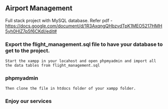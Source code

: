 ## Airport Management
Full stack project with MySQL database.
Refer pdf -https://docs.google.com/document/d/1R3AxqngQHbzvdTpK1MEO5217HMH5yh0HlZ7p5f6CKdI/edit#
### Export the flight_management.sql file to have your database to get to the project.
    Start the xampp in your locahost and open phpmyadmin and import all the data tables from flight_management.sql
### phpmyadmin 
    Then clone the file in htdocs folder of your xampp folder.
   
### Enjoy our services
